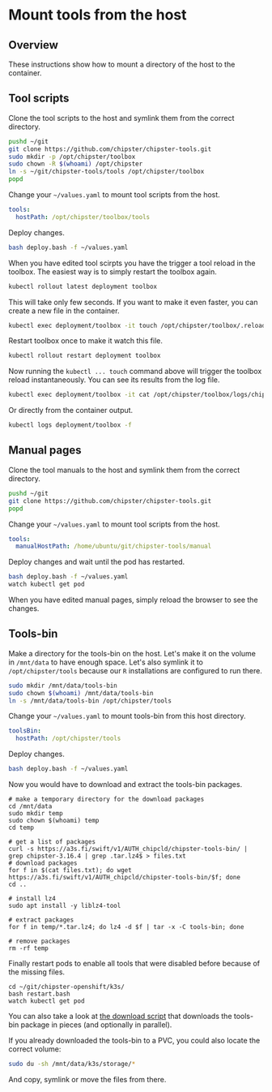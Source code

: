 # Mount tools from the host
## Overview

These instructions show how to mount a directory of the host to the container.

## Tool scripts

Clone the tool scripts to the host and symlink them from the correct directory.

```bash
pushd ~/git
git clone https://github.com/chipster/chipster-tools.git
sudo mkdir -p /opt/chipster/toolbox
sudo chown -R $(whoami) /opt/chipster
ln -s ~/git/chipster-tools/tools /opt/chipster/toolbox
popd
```

Change your `~/values.yaml` to mount tool scripts from the host.

```yaml
tools:
  hostPath: /opt/chipster/toolbox/tools
```

Deploy changes.

```bash
bash deploy.bash -f ~/values.yaml
```

When you have edited tool scirpts you have the trigger a tool reload in the toolbox. The easiest way is to simply restart the toolbox again. 

```bash
kubectl rollout latest deployment toolbox
```

This will take only few seconds. If you want to make it even faster, you can create a new file in the container.

```bash
kubectl exec deployment/toolbox -it touch /opt/chipster/toolbox/.reload/touch-me-to-reload-tools
```

Restart toolbox once to make it watch this file.

```bash
kubectl rollout restart deployment toolbox
```

Now running the `kubectl ... touch` command above will trigger the toolbox reload instantaneously. You can see its results from the log file.

```bash
kubectl exec deployment/toolbox -it cat /opt/chipster/toolbox/logs/chipster.log
```

Or directly from the container output.

```bash
kubectl logs deployment/toolbox -f
```

## Manual pages

Clone the tool manuals to the host and symlink them from the correct directory.

```bash
pushd ~/git
git clone https://github.com/chipster/chipster-tools.git
popd
```

Change your `~/values.yaml` to mount tool scripts from the host.

```yaml
tools:
  manualHostPath: /home/ubuntu/git/chipster-tools/manual
```

Deploy changes and wait until the pod has restarted.

```bash
bash deploy.bash -f ~/values.yaml
watch kubectl get pod
```

When you have edited manual pages, simply reload the browser to see the changes.

## Tools-bin

Make a directory for the tools-bin on the host. Let's make it on the volume in `/mnt/data` to have enough space. Let's also symlink it to `/opt/chipster/tools` because our `R` installations are configured to run there.

```bash
sudo mkdir /mnt/data/tools-bin
sudo chown $(whoami) /mnt/data/tools-bin 
ln -s /mnt/data/tools-bin /opt/chipster/tools
```

Change your `~/values.yaml` to mount tools-bin from this host directory.

```yaml
toolsBin:
  hostPath: /opt/chipster/tools
```

Deploy changes.

```bash
bash deploy.bash -f ~/values.yaml
```

Now you would have to download and extract the tools-bin packages. 

```
# make a temporary directory for the download packages
cd /mnt/data
sudo mkdir temp
sudo chown $(whoami) temp
cd temp

# get a list of packages
curl -s https://a3s.fi/swift/v1/AUTH_chipcld/chipster-tools-bin/ | grep chipster-3.16.4 | grep .tar.lz4$ > files.txt
# download packages
for f in $(cat files.txt); do wget https://a3s.fi/swift/v1/AUTH_chipcld/chipster-tools-bin/$f; done
cd ..

# install lz4
sudo apt install -y liblz4-tool

# extract packages 
for f in temp/*.tar.lz4; do lz4 -d $f | tar -x -C tools-bin; done

# remove packages
rm -rf temp
```

Finally restart pods to enable all tools that were disabled before because of the missing files.

```
cd ~/git/chipster-openshift/k3s/
bash restart.bash
watch kubectl get pod
```

You can also take a look at [the download script](https://github.com/chipster/chipster-openshift/blob/master/k3s/helm/chipster/templates/download-tools-bin-job.yaml) that downloads the tools-bin package in pieces (and optionally in parallel).

If you already downloaded the tools-bin to a PVC, you could also locate the correct volume:

```bash
sudo du -sh /mnt/data/k3s/storage/*
```

And copy, symlink or move the files from there.